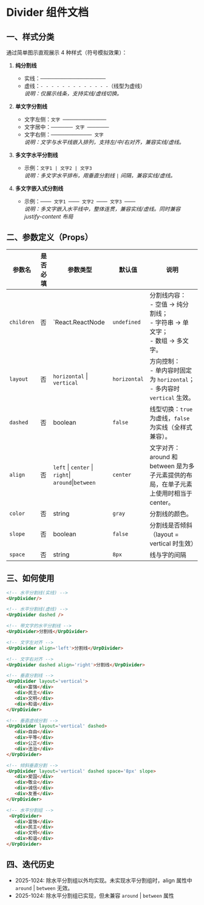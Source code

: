 # Divider 组件文档

## 一、样式分类
通过简单图示直观展示 4 种样式（符号模拟效果）：

1. **纯分割线**  
   - 实线：`────────────────────────`  
   - 虚线：`- - - - - - - - - - - - -`（线型为虚线）  
   *说明：仅展示线条，支持实线/虚线切换。*

2. **单文字分割线**  
   - 文字左侧：`文字 ────────────────`  
   - 文字居中：`──────── 文字 ────────`  
   - 文字右侧：`─────────────── 文字`  
   *说明：文字与水平线嵌入排列，支持左/中/右对齐，兼容实线/虚线。*

3. **多文字水平分割线**  
   - 示例：`文字1 | 文字2 | 文字3`  
   *说明：多文字水平排布，用垂直分割线 `|` 间隔，兼容实线/虚线。*

4. **多文字嵌入式分割线**  
   - 示例：`──── 文字1 ──── 文字2 ──── 文字3 ────`  
   *说明：多文字嵌入水平线中，整体连贯，兼容实线/虚线。同时兼容 justify-content 布局*


## 二、参数定义（Props）
| 参数名    | 是否必填 | 参数类型                          | 默认值       | 说明                                                                 |
|-----------|----------|-----------------------------------|--------------|----------------------------------------------------------------------|
| `children`| 否       | `React.ReactNode | `undefined`  | 分割线内容：<br>- 空值 → 纯分割线；<br>- 字符串 → 单文字；<br>- 数组 → 多文字。 |
| `layout`  | 否       | `horizontal` \| `vertical`        | `horizontal` | 方向控制：<br>- 单内容时固定为 `horizontal`；<br>- 多内容时 `vertical` 生效。 |
| `dashed`  | 否       | boolean                           | `false`      | 线型切换：`true` 为虚线，`false` 为实线（全样式兼容）。               |
| `align`   | 否       | `left` \| `center` \| `right`\| `around`\|`between`     | `center`     | 文字对齐：around 和 between 是为多子元素提供的布局，在单子元素上使用时相当于 center。              
| `color`   | 否       | string | `gray` | 分割线的颜色。 |
| `slope`   | 否       |  boolean    | `false` | 分割线是否倾斜（layout = vertical 时生效） |   
| `space`   | 否       | string | `8px` | 线与字的间隔 |

## 三、如何使用
```html
<!-- 水平分割线(实线) -->
<UrpDivider/>

<!-- 水平分割线(虚线) -->
<UrpDivider dashed />

<!-- 带文字的水平分割线 -->
<UrpDivider>分割线</UrpDivider>

<!-- 文字左对齐 -->
<UrpDivider align='left'>分割线</UrpDivider>

<!-- 文字右对齐 -->
<UrpDivider dashed align='right'>分割线</UrpDivider>

<!-- 垂直分割线 -->
<UrpDivider layout='vertical'>
   <div>富强</div>
   <div>民主</div>
   <div>文明</div>
   <div>和谐</div>
</UrpDivider>

<!-- 垂直虚线分割 -->
<UrpDivider layout='vertical' dashed>
   <div>自由</div>
   <div>平等</div>
   <div>公正</div>
   <div>法治</div>
</UrpDivider>

<!-- 倾斜垂直分割 -->
<UrpDivider layout='vertical' dashed space='8px' slope>
   <div>爱国</div>
   <div>敬业</div>
   <div>诚信</div>
   <div>友善</div>
</UrpDivider>

<!-- 水平分割组 -->
 <UrpDivider>
   <div>富强</div>
   <div>民主</div>
   <div>文明</div>
   <div>和谐</div>
</UrpDivider>
```

## 四、迭代历史
- 2025-1024: 除水平分割组以外均实现。未实现水平分割组时，align 属性中 `around` \| `between` 无效。
- 2025-1024: 除水平分割组已实现，但未兼容 `around` \| `between` 属性
